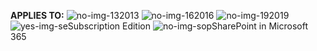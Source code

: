 **APPLIES TO:** ![no-img-13](../media/no.png)2013 ![no-img-16](../media/no.png)2016 ![no-img-19](../media/no.png)2019 ![yes-img-se](../media/yes.png)Subscription Edition ![no-img-sop](../media/no.png)SharePoint in Microsoft 365

